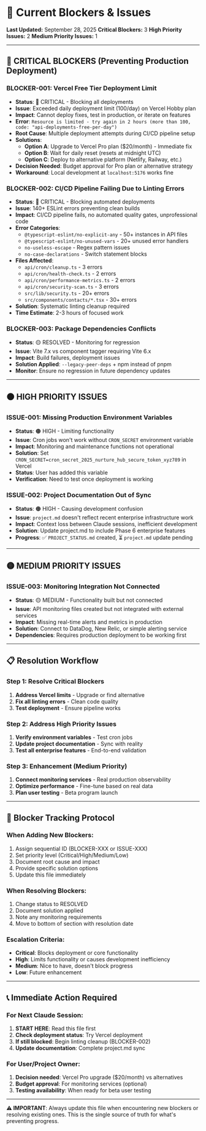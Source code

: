 # 🚫 Current Blockers & Issues

**Last Updated:** September 28, 2025
**Critical Blockers:** 3
**High Priority Issues:** 2
**Medium Priority Issues:** 1

---

## 🔴 **CRITICAL BLOCKERS** (Preventing Production Deployment)

### **BLOCKER-001: Vercel Free Tier Deployment Limit**
- **Status**: 🔴 CRITICAL - Blocking all deployments
- **Issue**: Exceeded daily deployment limit (100/day) on Vercel Hobby plan
- **Impact**: Cannot deploy fixes, test in production, or iterate on features
- **Error**: `Resource is limited - try again in 2 hours (more than 100, code: "api-deployments-free-per-day")`
- **Root Cause**: Multiple deployment attempts during CI/CD pipeline setup
- **Solutions**:
  - **Option A**: Upgrade to Vercel Pro plan ($20/month) - Immediate fix
  - **Option B**: Wait for daily reset (resets at midnight UTC)
  - **Option C**: Deploy to alternative platform (Netlify, Railway, etc.)
- **Decision Needed**: Budget approval for Pro plan or alternative strategy
- **Workaround**: Local development at `localhost:5176` works fine

### **BLOCKER-002: CI/CD Pipeline Failing Due to Linting Errors**
- **Status**: 🔴 CRITICAL - Blocking automated deployments
- **Issue**: 140+ ESLint errors preventing clean builds
- **Impact**: CI/CD pipeline fails, no automated quality gates, unprofessional code
- **Error Categories**:
  - `@typescript-eslint/no-explicit-any` - 50+ instances in API files
  - `@typescript-eslint/no-unused-vars` - 20+ unused error handlers
  - `no-useless-escape` - Regex pattern issues
  - `no-case-declarations` - Switch statement blocks
- **Files Affected**:
  - `api/cron/cleanup.ts` - 3 errors
  - `api/cron/health-check.ts` - 2 errors
  - `api/cron/performance-metrics.ts` - 2 errors
  - `api/cron/security-scan.ts` - 3 errors
  - `src/lib/security.ts` - 20+ errors
  - `src/components/contacts/*.tsx` - 30+ errors
- **Solution**: Systematic linting cleanup required
- **Time Estimate**: 2-3 hours of focused work

### **BLOCKER-003: Package Dependencies Conflicts**
- **Status**: 🟡 RESOLVED - Monitoring for regression
- **Issue**: Vite 7.x vs component tagger requiring Vite 6.x
- **Impact**: Build failures, deployment issues
- **Solution Applied**: `--legacy-peer-deps` + npm instead of pnpm
- **Monitor**: Ensure no regression in future dependency updates

---

## 🟠 **HIGH PRIORITY ISSUES**

### **ISSUE-001: Missing Production Environment Variables**
- **Status**: 🟠 HIGH - Limiting functionality
- **Issue**: Cron jobs won't work without `CRON_SECRET` environment variable
- **Impact**: Monitoring and maintenance functions not operational
- **Solution**: Set `CRON_SECRET=cron_secret_2025_nurture_hub_secure_token_xyz789` in Vercel
- **Status**: User has added this variable
- **Verification**: Need to test once deployment is working

### **ISSUE-002: Project Documentation Out of Sync**
- **Status**: 🟠 HIGH - Causing development confusion
- **Issue**: `project.md` doesn't reflect recent enterprise infrastructure work
- **Impact**: Context loss between Claude sessions, inefficient development
- **Solution**: Update project.md to include Phase 6 enterprise features
- **Progress**: ✅ `PROJECT_STATUS.md` created, ⏳ `project.md` update pending

---

## 🟡 **MEDIUM PRIORITY ISSUES**

### **ISSUE-003: Monitoring Integration Not Connected**
- **Status**: 🟡 MEDIUM - Functionality built but not connected
- **Issue**: API monitoring files created but not integrated with external services
- **Impact**: Missing real-time alerts and metrics in production
- **Solution**: Connect to DataDog, New Relic, or simple alerting service
- **Dependencies**: Requires production deployment to be working first

---

## 📋 **Resolution Workflow**

### **Step 1: Resolve Critical Blockers**
1. **Address Vercel limits** - Upgrade or find alternative
2. **Fix all linting errors** - Clean code quality
3. **Test deployment** - Ensure pipeline works

### **Step 2: Address High Priority Issues**
1. **Verify environment variables** - Test cron jobs
2. **Update project documentation** - Sync with reality
3. **Test all enterprise features** - End-to-end validation

### **Step 3: Enhancement (Medium Priority)**
1. **Connect monitoring services** - Real production observability
2. **Optimize performance** - Fine-tune based on real data
3. **Plan user testing** - Beta program launch

---

## 🔄 **Blocker Tracking Protocol**

### **When Adding New Blockers:**
1. Assign sequential ID (BLOCKER-XXX or ISSUE-XXX)
2. Set priority level (Critical/High/Medium/Low)
3. Document root cause and impact
4. Provide specific solution options
5. Update this file immediately

### **When Resolving Blockers:**
1. Change status to RESOLVED
2. Document solution applied
3. Note any monitoring requirements
4. Move to bottom of section with resolution date

### **Escalation Criteria:**
- **Critical**: Blocks deployment or core functionality
- **High**: Limits functionality or causes development inefficiency
- **Medium**: Nice to have, doesn't block progress
- **Low**: Future enhancement

---

## 📞 **Immediate Action Required**

### **For Next Claude Session:**
1. **START HERE**: Read this file first
2. **Check deployment status**: Try Vercel deployment
3. **If still blocked**: Begin linting cleanup (BLOCKER-002)
4. **Update documentation**: Complete project.md sync

### **For User/Project Owner:**
1. **Decision needed**: Vercel Pro upgrade ($20/month) vs alternatives
2. **Budget approval**: For monitoring services (optional)
3. **Testing availability**: When ready for beta user testing

---

**⚠️ IMPORTANT**: Always update this file when encountering new blockers or resolving existing ones. This is the single source of truth for what's preventing progress.